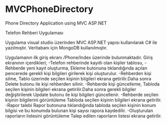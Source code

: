 # MVCPhoneDirectory
Phone Directory Application using MVC ASP.NET

Telefon Rehberi Uygulaması

Uygulama visual studio üzerinden MVC ASP.NET yapısı kullanılarak C# ile yazılmıştır. Veritabanı için MongoDB kullanılmıştır.

Uygulamanın ilk giriş ekranı /Phone/Index üzerinde bulunmaktadır.
Giriş ekranının içerdikleri; 
-Telefon rehberinde kayıtlı olan kişiler tablosu,
-Rehberde yeni kayıt oluşturma, 
Ekleme butonuna tıklandığında açılan pencerede gerekli kişi bilgileri girilerek kişi oluşturulur.
-Rehberden kişi silme,
Tablo üzerinde seçilen kişinin bilgileri ekrana getirilir.Daha sonra Delete butonu ile kişi rehberden silinir. 
-Rehberde kişi güncelleme, 
Tabloda seçilen kişinin bilgileri ekrana getirilir.Daha sonra gerekli bilgiler değiştirilerek Update butonu ile kişi bilgileri güncellenir. 
-Rehberde seçilen kişinin bilgilerini görüntüleme
Tabloda seçilen kişinin bilgileri ekrana getirilir.
-Rapor talebi
Rapor butonuna tıklandığında tabloda seçilen kişinin konum bilgisi ve bu konumda bulunan kişi sayısı rapora kaydedilir.
-Oluşturulan raporların listesini görüntüleme 
Talep edilen raporların listesi ekrana getirilir.
